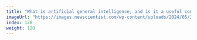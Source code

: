```yaml
---
title: "What is artificial general intelligence, and is it a useful concept?"
imageUrl: "https://images.newscientist.com/wp-content/uploads/2024/05/20144944/SEI_205166454.jpg?width=788"
index: 128
weight: 128
---
```


